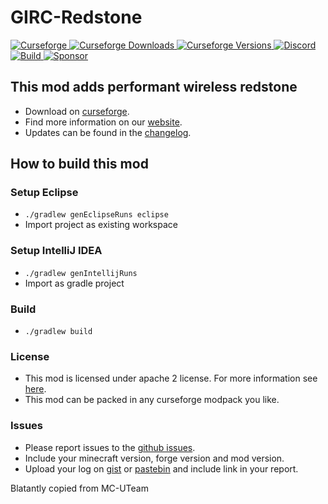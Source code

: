 # GIRC-Redstone
[
![Curseforge](https://cf.way2muchnoise.eu/title/girc-wireless-redstone.svg?badge_style=for_the_badge)
![Curseforge Downloads](https://cf.way2muchnoise.eu/short_girc-wireless-redstone.svg?badge_style=for_the_badge)
![Curseforge Versions](http://cf.way2muchnoise.eu/versions/girc-wireless-redstone.svg?badge_style=for_the_badge)
](https://www.curseforge.com/minecraft/mc-mods/girc-wireless-redstone)
[
![Discord](https://img.shields.io/discord/690967067855421470?logo=discord&style=for-the-badge)
](https://discord.gg/UdxeFgG)
[
![Build](https://img.shields.io/appveyor/build/MrTroble/girc-redstone/master?logo=appveyor&style=for-the-badge)
](https://ci.appveyor.com/project/MrTroble/girc-redstone)
[
![Sponsor](https://img.shields.io/github/sponsors/MrTroble?logo=github&style=for-the-badge)
](https://github.com/sponsors/MrTroble)

## This mod adds performant wireless redstone

- Download on [curseforge](https://www.curseforge.com/minecraft/mc-mods/girc-wireless-redstone).  
- Find more information on our [website](https://girc.eu/).
- Updates can be found in the [changelog](changelog.md).

## How to build this mod

### Setup Eclipse

- ``./gradlew genEclipseRuns eclipse``
- Import project as existing workspace

### Setup IntelliJ IDEA

- ``./gradlew genIntellijRuns``
- Import as gradle project

### Build

- ``./gradlew build``

### License

- This mod is licensed under apache 2 license. For more information see [here](LICENSE).  
- This mod can be packed in any curseforge modpack you like.

### Issues

- Please report issues to the [github issues](../../issues).
- Include your minecraft version, forge version and mod version.
- Upload your log on [gist](https://gist.github.com) or [pastebin](https://pastebin.com) and include link in your report.

Blatantly copied from MC-UTeam
